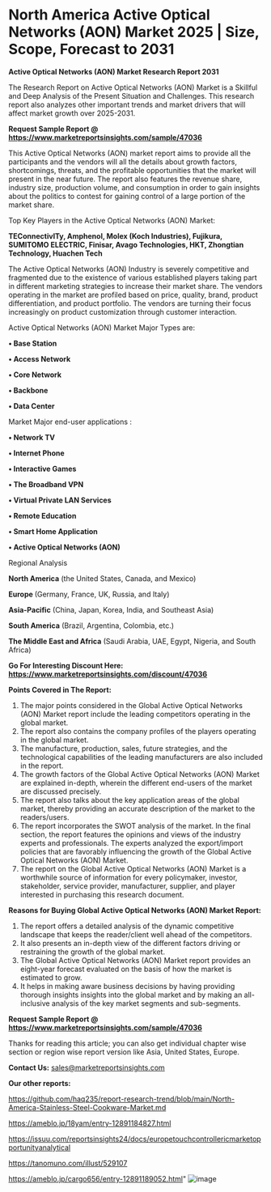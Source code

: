 # North America Active Optical Networks (AON) Market 2025 | Size, Scope, Forecast to 2031

<strong>Active Optical Networks (AON) Market Research Report 2031</strong>

The Research Report on Active Optical Networks (AON) Market is a Skillful and Deep Analysis of the Present Situation and Challenges. This research report also analyzes other important trends and market drivers that will affect market growth over 2025-2031.

<strong>Request Sample Report @ <a href=https://www.marketreportsinsights.com/sample/47036>https://www.marketreportsinsights.com/sample/47036</a></strong>

This Active Optical Networks (AON) market report aims to provide all the participants and the vendors will all the details about growth factors, shortcomings, threats, and the profitable opportunities that the market will present in the near future. The report also features the revenue share, industry size, production volume, and consumption in order to gain insights about the politics to contest for gaining control of a large portion of the market share.

Top Key Players in the Active Optical Networks (AON) Market:

<strong>TEConnectivITy, Amphenol, Molex (Koch Industries), Fujikura, SUMITOMO ELECTRIC, Finisar, Avago Technologies, HKT, Zhongtian Technology, Huachen Tech</strong>

The Active Optical Networks (AON) Industry is severely competitive and fragmented due to the existence of various established players taking part in different marketing strategies to increase their market share. The vendors operating in the market are profiled based on price, quality, brand, product differentiation, and product portfolio. The vendors are turning their focus increasingly on product customization through customer interaction.

Active Optical Networks (AON) Market Major Types are:

<strong>•  Base Station

•  Access Network

•  Core Network

•  Backbone

•  Data Center</strong>

Market Major end-user applications :

<strong>•  Network TV

•  Internet Phone

•  Interactive Games

•  The Broadband VPN

•  Virtual Private LAN Services

•  Remote Education

•  Smart Home Application

•  Active Optical Networks (AON)</strong>

Regional Analysis

</u><strong><b>North America</b></strong> (the United States, Canada, and Mexico)

<strong><b>Europe </b></strong>(Germany, France, UK, Russia, and Italy)

<strong><b>Asia-Pacific</b></strong> (China, Japan, Korea, India, and Southeast Asia)

<strong><b>South America</b></strong> (Brazil, Argentina, Colombia, etc.)

<strong><b>The Middle East and Africa</b></strong> (Saudi Arabia, UAE, Egypt, Nigeria, and South Africa)

<strong>Go For Interesting Discount Here: <a href=https://www.marketreportsinsights.com/discount/47036>https://www.marketreportsinsights.com/discount/47036</a></strong>

<strong>Points Covered in The Report:</strong>
<ol>
  <li>The major points considered in the Global Active Optical Networks (AON) Market report include the leading competitors operating in the global market.</li>
  <li>The report also contains the company profiles of the players operating in the global market.</li>
  <li>The manufacture, production, sales, future strategies, and the technological capabilities of the leading manufacturers are also included in the report.</li>
  <li>The growth factors of the Global Active Optical Networks (AON) Market are explained in-depth, wherein the different end-users of the market are discussed precisely.</li>
  <li>The report also talks about the key application areas of the global market, thereby providing an accurate description of the market to the readers/users.</li>
  <li>The report incorporates the SWOT analysis of the market. In the final section, the report features the opinions and views of the industry experts and professionals. The experts analyzed the export/import policies that are favorably influencing the growth of the Global Active Optical Networks (AON) Market.</li>
  <li>The report on the Global Active Optical Networks (AON) Market is a worthwhile source of information for every policymaker, investor, stakeholder, service provider, manufacturer, supplier, and player interested in purchasing this research document.</li>
</ol>
<strong>Reasons for Buying Global Active Optical Networks (AON) Market Report:</strong>

<ol>
  <li>The report offers a detailed analysis of the dynamic competitive landscape that keeps the reader/client well ahead of the competitors.</li>
  <li>It also presents an in-depth view of the different factors driving or restraining the growth of the global market.</li>
  <li>The Global Active Optical Networks (AON) Market report provides an eight-year forecast evaluated on the basis of how the market is estimated to grow.</li>
  <li>It helps in making aware business decisions by having providing thorough insights insights into the global market and by making an all-inclusive analysis of the key market segments and sub-segments.</li>
</ol>
<strong>Request Sample Report @ <a href=https://www.marketreportsinsights.com/sample/47036>https://www.marketreportsinsights.com/sample/47036</a></strong>


Thanks for reading this article; you can also get individual chapter wise section or region wise report version like Asia, United States, Europe.

<strong>Contact Us:</strong>
sales@marketreportsinsights.com

<strong>Our other reports:</strong>

<a href=https://github.com/haq235/report-research-trend/blob/main/North-America-Stainless-Steel-Cookware-Market.md>https://github.com/haq235/report-research-trend/blob/main/North-America-Stainless-Steel-Cookware-Market.md</a>

<a href=https://ameblo.jp/18yam/entry-12891184827.html>https://ameblo.jp/18yam/entry-12891184827.html</a>

<a href=https://issuu.com/reportsinsights24/docs/europetouchcontrollericmarketopportunityanalytical>https://issuu.com/reportsinsights24/docs/europetouchcontrollericmarketopportunityanalytical</a>

<a href=https://tanomuno.com/illust/529107>https://tanomuno.com/illust/529107</a>

<a href=https://ameblo.jp/cargo656/entry-12891189052.html>https://ameblo.jp/cargo656/entry-12891189052.html</a>"
![image](https://github.com/user-attachments/assets/1c49a692-06bf-49ad-9902-0abb3ddf2842)
